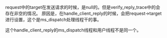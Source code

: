 request中的target在发送请求的时候，是null的。但是verify_reply_trace中的会存在非空的情况。
原因是，在handle_client_reply的时候，会把request->target进行设置，这个是ms_dispatch处理线程干的事。

这个handle_client_reply的ms_dispatch线程和用户线程不是同一个。
